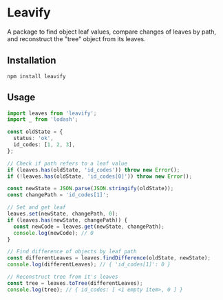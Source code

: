 # Leavify

A package to find object leaf values, compare changes of leaves by path, and reconstruct the "tree" object from its leaves.

## Installation

`npm install leavify`

## Usage

```ts
import leaves from 'leavify';
import _ from 'lodash';

const oldState = {
  status: 'ok',
  id_codes: [1, 2, 3],
};

// Check if path refers to a leaf value
if (leaves.has(oldState, 'id_codes')) throw new Error();
if (!leaves.has(oldState, 'id_codes[0]')) throw new Error();

const newState = JSON.parse(JSON.stringify(oldState));
const changePath = 'id_codes[1]';

// Set and get leaf
leaves.set(newState, changePath, 0);
if (leaves.has(newState, changePath)) {
  const newCode = leaves.get(newState, changePath);
  console.log(newCode); // 0
}

// Find difference of objects by leaf path
const differentLeaves = leaves.findDifference(oldState, newState);
console.log(differentLeaves); // { 'id_codes[1]': 0 }

// Reconstruct tree from it's leaves
const tree = leaves.toTree(differentLeaves);
console.log(tree); // { id_codes: [ <1 empty item>, 0 ] }
```
